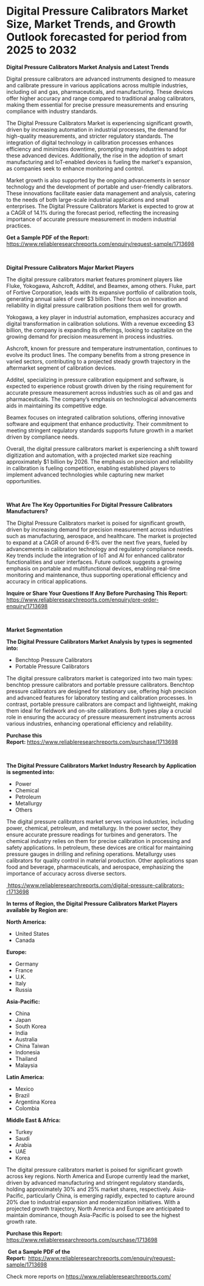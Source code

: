 <p><h1>Digital Pressure Calibrators Market Size, Market Trends, and Growth Outlook forecasted for period from 2025 to 2032</h1></p><p><strong>Digital Pressure Calibrators Market Analysis and Latest Trends</strong></p>
<p><p>Digital pressure calibrators are advanced instruments designed to measure and calibrate pressure in various applications across multiple industries, including oil and gas, pharmaceuticals, and manufacturing. These devices offer higher accuracy and range compared to traditional analog calibrators, making them essential for precise pressure measurements and ensuring compliance with industry standards.</p><p>The Digital Pressure Calibrators Market is experiencing significant growth, driven by increasing automation in industrial processes, the demand for high-quality measurements, and stricter regulatory standards. The integration of digital technology in calibration processes enhances efficiency and minimizes downtime, prompting many industries to adopt these advanced devices. Additionally, the rise in the adoption of smart manufacturing and IoT-enabled devices is fueling the market's expansion, as companies seek to enhance monitoring and control.</p><p>Market growth is also supported by the ongoing advancements in sensor technology and the development of portable and user-friendly calibrators. These innovations facilitate easier data management and analysis, catering to the needs of both large-scale industrial applications and small enterprises. The Digital Pressure Calibrators Market is expected to grow at a CAGR of 14.1% during the forecast period, reflecting the increasing importance of accurate pressure measurement in modern industrial practices.</p></p>
<p><strong>Get a Sample PDF of the Report:&nbsp;</strong> <a href="https://www.reliableresearchreports.com/enquiry/request-sample/1713698?utm_campaign=3131&utm_medium=2&utm_source=Github&utm_content=ia&utm_term=28032025&utm_id=digital-pressure-calibrators">https://www.reliableresearchreports.com/enquiry/request-sample/1713698</a></p>
<p>&nbsp;</p>
<p><strong>Digital Pressure Calibrators Major Market Players</strong></p>
<p><p>The digital pressure calibrators market features prominent players like Fluke, Yokogawa, Ashcroft, Additel, and Beamex, among others. Fluke, part of Fortive Corporation, leads with its expansive portfolio of calibration tools, generating annual sales of over $3 billion. Their focus on innovation and reliability in digital pressure calibration positions them well for growth.</p><p>Yokogawa, a key player in industrial automation, emphasizes accuracy and digital transformation in calibration solutions. With a revenue exceeding $3 billion, the company is expanding its offerings, looking to capitalize on the growing demand for precision measurement in process industries.</p><p>Ashcroft, known for pressure and temperature instrumentation, continues to evolve its product lines. The company benefits from a strong presence in varied sectors, contributing to a projected steady growth trajectory in the aftermarket segment of calibration devices.</p><p>Additel, specializing in pressure calibration equipment and software, is expected to experience robust growth driven by the rising requirement for accurate pressure measurement across industries such as oil and gas and pharmaceuticals. The company’s emphasis on technological advancements aids in maintaining its competitive edge.</p><p>Beamex focuses on integrated calibration solutions, offering innovative software and equipment that enhance productivity. Their commitment to meeting stringent regulatory standards supports future growth in a market driven by compliance needs.</p><p>Overall, the digital pressure calibrators market is experiencing a shift toward digitization and automation, with a projected market size reaching approximately $1 billion by 2026. The emphasis on precision and reliability in calibration is fueling competition, enabling established players to implement advanced technologies while capturing new market opportunities.</p></p>
<p>&nbsp;</p>
<p><strong>What Are The Key Opportunities For Digital Pressure Calibrators Manufacturers?</strong></p>
<p><p>The Digital Pressure Calibrators market is poised for significant growth, driven by increasing demand for precision measurement across industries such as manufacturing, aerospace, and healthcare. The market is projected to expand at a CAGR of around 6-8% over the next five years, fueled by advancements in calibration technology and regulatory compliance needs. Key trends include the integration of IoT and AI for enhanced calibrator functionalities and user interfaces. Future outlook suggests a growing emphasis on portable and multifunctional devices, enabling real-time monitoring and maintenance, thus supporting operational efficiency and accuracy in critical applications.</p></p>
<p><strong>Inquire or Share Your Questions If Any Before Purchasing This Report:</strong> <a href="https://www.reliableresearchreports.com/enquiry/pre-order-enquiry/1713698?utm_campaign=3131&utm_medium=2&utm_source=Github&utm_content=ia&utm_term=28032025&utm_id=digital-pressure-calibrators">https://www.reliableresearchreports.com/enquiry/pre-order-enquiry/1713698</a></p>
<p>&nbsp;</p>
<p><strong>Market Segmentation</strong></p>
<p><strong>The Digital Pressure Calibrators Market Analysis by types is segmented into:</strong></p>
<p><ul><li>Benchtop Pressure Calibrators</li><li>Portable Pressure Calibrators</li></ul></p>
<p><p>The digital pressure calibrators market is categorized into two main types: benchtop pressure calibrators and portable pressure calibrators. Benchtop pressure calibrators are designed for stationary use, offering high precision and advanced features for laboratory testing and calibration processes. In contrast, portable pressure calibrators are compact and lightweight, making them ideal for fieldwork and on-site calibrations. Both types play a crucial role in ensuring the accuracy of pressure measurement instruments across various industries, enhancing operational efficiency and reliability.</p></p>
<p><strong>Purchase this Report:&nbsp;</strong><a href="https://www.reliableresearchreports.com/purchase/1713698?utm_campaign=3131&utm_medium=2&utm_source=Github&utm_content=ia&utm_term=28032025&utm_id=digital-pressure-calibrators">https://www.reliableresearchreports.com/purchase/1713698</a></p>
<p>&nbsp;</p>
<p><strong>The Digital Pressure Calibrators Market Industry Research by Application is segmented into:</strong></p>
<p><ul><li>Power</li><li>Chemical</li><li>Petroleum</li><li>Metallurgy</li><li>Others</li></ul></p>
<p><p>The digital pressure calibrators market serves various industries, including power, chemical, petroleum, and metallurgy. In the power sector, they ensure accurate pressure readings for turbines and generators. The chemical industry relies on them for precise calibration in processing and safety applications. In petroleum, these devices are critical for maintaining pressure gauges in drilling and refining operations. Metallurgy uses calibrators for quality control in material production. Other applications span food and beverage, pharmaceuticals, and aerospace, emphasizing the importance of accuracy across diverse sectors.</p></p>
<p><a href="https://www.reliableresearchreports.com/digital-pressure-calibrators-r1713698?utm_campaign=3131&utm_medium=2&utm_source=Github&utm_content=ia&utm_term=28032025&utm_id=digital-pressure-calibrators">&nbsp;https://www.reliableresearchreports.com/digital-pressure-calibrators-r1713698</a></p>
<p><strong>In terms of Region, the Digital Pressure Calibrators Market Players available by Region are:</strong></p>
<p>
    <p> <strong> North America: </strong>
        <ul>
            <li>United States</li>
            <li>Canada</li>
        </ul>
        </p> 
    <p> <strong> Europe: </strong>
        <ul>
            <li>Germany</li>
            <li>France</li>
            <li>U.K.</li>
            <li>Italy</li>
            <li>Russia</li>
        </ul>
        </p> 
    <p> <strong> Asia-Pacific: </strong>
        <ul>
            <li>China</li>
            <li>Japan</li>
            <li>South Korea</li>
            <li>India</li>
            <li>Australia</li>
            <li>China Taiwan</li>
            <li>Indonesia</li>
            <li>Thailand</li>
            <li>Malaysia</li>
        </ul>
        </p> 
    <p> <strong> Latin America: </strong>
        <ul>
            <li>Mexico</li>
            <li>Brazil</li>
            <li>Argentina Korea</li>
            <li>Colombia</li>
        </ul>
        </p> 
    <p> <strong> Middle East & Africa: </strong>
        <ul>
            <li>Turkey</li>
            <li>Saudi</li>
            <li>Arabia</li>
            <li>UAE</li>
            <li>Korea</li>
        </ul>
    </p>
    </p>
<p><p>The digital pressure calibrators market is poised for significant growth across key regions. North America and Europe currently lead the market, driven by advanced manufacturing and stringent regulatory standards, holding approximately 30% and 25% market shares, respectively. Asia-Pacific, particularly China, is emerging rapidly, expected to capture around 20% due to industrial expansion and modernization initiatives. With a projected growth trajectory, North America and Europe are anticipated to maintain dominance, though Asia-Pacific is poised to see the highest growth rate.</p></p>
<p><strong>Purchase this Report: </strong><a href="https://www.reliableresearchreports.com/purchase/1713698?utm_campaign=3131&utm_medium=2&utm_source=Github&utm_content=ia&utm_term=28032025&utm_id=digital-pressure-calibrators">https://www.reliableresearchreports.com/purchase/1713698</a></p>
<p>&nbsp;<strong>Get a Sample PDF of the Report:&nbsp;&nbsp;</strong><a href="https://www.reliableresearchreports.com/enquiry/request-sample/1713698?utm_campaign=3131&utm_medium=2&utm_source=Github&utm_content=ia&utm_term=28032025&utm_id=digital-pressure-calibrators">https://www.reliableresearchreports.com/enquiry/request-sample/1713698</a></p>
<p><strong></strong></p>
<p>Check more reports on <a href="https://www.reliableresearchreports.com/?utm_campaign=3131&utm_medium=2&utm_source=Github&utm_content=ia&utm_term=28032025&utm_id=digital-pressure-calibrators">https://www.reliableresearchreports.com/</a></p>